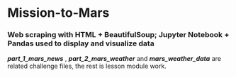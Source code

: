# Mission-to-Mars
### Web scraping with HTML + BeautifulSoup; Jupyter Notebook + Pandas used to display and visualize data

***part_1_mars_news*** , ***part_2_mars_weather*** and ***mars_weather_data*** are related challenge files, the rest is lesson module work.
